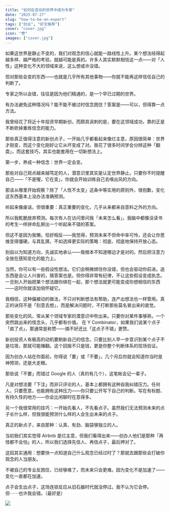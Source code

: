 ```yaml
---
title: "如何在变动的世界中成为专家"
date: "2025-07-27"
slug: "how-to-be-an-expert"
tags: ["创业", "好文推荐"]
cover: "cover.jpg"
icon: "😎"
images: ["cover.jpg"]
---
```

如果这世界是静止不变的，我们对观念的信心就能一路线性上升。某个想法经得起越多样、越严格的考验，就越可能是真的。许多人其实默默相信这一点——对「人性」这种变化不大的领域来说，这么想或许没错。



但对那些会变的东西——也就是几乎所有其他事物——你就不能再这样信任自己的判断了。



专家之所以会错，往往是因为他们精通的，是一个早已过期的世界。



有办法避免这种情况吗？能不能不被过时信念困住？答案是——可以，但得靠一点方法。



我曾经花了将近十年投资早期新创，而颇具讽刺的是，要在这领域成功，靠的正是不断砍掉重练信念的能力。



那些真正值得注意的新创点子，一开始几乎都看起来像烂主意，原因很简单：世界才刚变，而这个变化刚好让它从坏变成了对。我花了很多时间学会分辨这种「翻盘」，而这套技巧，其实也能套用在一切新想法上。



第一步，养成一种信念：世界一定会变。



那些对自己观点越来越笃定的人，潜意识里其实是认定世界静止。只要你不时提醒自己——「不是喔，它在变」，你就会开始训练自己去嗅出风的方向。



那该从哪里开始观察？除了「人性不太变」这条中等实用的原则外，很抱歉，变化这东西基本上没办法准确预测。



听起来像废话，但很重要：真正重要的变化，几乎从来都来自意料之外的方向。



所以我乾脆放弃预测。每次有人在访问里问我「未来怎么看」，我脑中都像没读书的考生一样拼命乱掰出一个听起来不错的答案。



但这不是因为我懒。恰好相反——我觉得，预测未来不但命中率可怜，还会让你思维变得僵硬。与其乱猜，不如选择更实际的策略：彻底、彻底地保持开放心态。



别自以为知道方向，先诚实地承认——我根本不知道哪边才是对的。然后把注意力全放在感知变化的能力上。



当然，你可以有一些假设性想法。它们会稍微绑住你没错，但也会驱动你前进。追东西是会让人兴奋的，猜答案也是。但你得非常有纪律，不让这些假设变成执念。
一旦别人开始把某个想法跟你绑在一起，那个想法就更可能变成你想相信的东西——这时你就该加倍怀疑它。



我相信，这种偏被动的做法，不只对判断想法有帮助，连产出想法也一样管用。真正的诀窍不是「刻意去想」，而是解决问题时，不打断那些莫名冒出来的直觉。



那些变化的风，常从某个领域专家的潜意识中吹出来。只要你对某件事够熟，一个突然跳出来的怪念头，几乎都有价值。
在 Y Combinator，如果我们说某个点子「疯了点」，那通常是称赞——搞不好还比「这点子不错」更赞。



新创投资人有极高的动机要刷新自己的信念。只要比别人早一步意识到某个点子不是垃圾，那就可能赚翻。这个回报不只是钱，更是你整个判断体系的现场验证。



因为创办人站在你面前，你得说「要」或「不要」，几个月后你就会知道你当时是神预测，还是大走眼。



那些说「不要」而错过 Google 的人（真的有几个），这笔帐会记一辈子。



凡是对想法要「下注」而非只评论的人，基本上都拥有这种自我纠错压力。任何人，只要愿意，也能拥有这种压力——你只要公开写下自己的判断。写在有标题、有持久性的地方——你会比闲聊时在意得多。



另一个我很常用的技巧：一开始先看人，不先看点子。虽然我们无法预测未来的点子长什么样，但我很能预测什么样的人会生出未来的点子。



真正的新点子，来自那种：认真、有劲、脑袋够独立的人。



当初我们其实觉得 Airbnb 是烂主意，但我们看得出来——创办人他们是那种「再怪都不会怕」的人，所以我们选择先信人、再信点子，最后押对了。



这招其实通用：想要快一点知道自己什么观念已经过时了？那就去跟那些会打破你观念的人当朋友。



不被自己的专业反困住，已经够难了，而未来只会更难。因为变化不是加速了——变化一直都在加速。



点子会生出点子，这场连锁反应从旧石器时代就没停过。我不认为它会停。
但⋯⋯也许我会错。（最好是）




![](https://prod-files-secure.s3.us-west-2.amazonaws.com/112d0858-5090-4d34-a606-b75eb8d65fd2/46476355-9cf3-4e99-9b7a-3531bc426380/1000202064.png?X-Amz-Algorithm=AWS4-HMAC-SHA256&X-Amz-Content-Sha256=UNSIGNED-PAYLOAD&X-Amz-Credential=ASIAZI2LB466YXAYLKO4%2F20251001%2Fus-west-2%2Fs3%2Faws4_request&X-Amz-Date=20251001T043836Z&X-Amz-Expires=3600&X-Amz-Security-Token=IQoJb3JpZ2luX2VjEHQaCXVzLXdlc3QtMiJHMEUCIQCSsk%2FJyQ8X7AWUwgcpnUWHVjrmOFh6zVfp0SvBpHi7kQIgV%2BO1OTKmoaQQV2GyIsnyPiMtd4kj0sJczzpLx8iIn4wqiAQI%2Ff%2F%2F%2F%2F%2F%2F%2F%2F%2F%2FARAAGgw2Mzc0MjMxODM4MDUiDPaD%2B5fUWK%2BZ5Sr3AyrcA%2Ff8lHKok2OzjMKAzssjNKI0hpowYyemu7rN8ZA36IRDXSUY4wjhSrF%2FMT%2FE5IfsN88U9cWsQjzrufMNb8E59zlw%2BgOeJGXo1gK6i5%2Bu78upGpjS6Tc5J56VHgZaUpEWR6DJE4YKVSV6Nmq5BfcuPyxY6dA8swJBdITLwrm45Jkk2q8L9%2B7WWn5PiGriVLwAmdI8%2Fj23Xb8C57UxjVcxi0j%2F2yp%2F7mP%2BY%2FS%2BO5m9rPuH4AGhppeAgED0oC%2BPqM0hO1Hv4FmKThEyg0utMwrGMD5Ly6AltM1hLNl9YAaXywWff61Y8aa59gINX9vg%2B9BPPktcGfu8mT4gvZkYvHSB5TmTWWr34K3mIcIqskVsED5rWJXyxB8TiR6tiMQcyIQfGMcMa%2FzYrxJ0CPWvMy3ZQl%2FNg%2BeWJV76BH3N9kbpSK5k08YxBZwuHVJN9bufmUVkTlJF%2F%2Fc%2FVW%2FVA%2BhHfa2ANY7dJN6vVAjg2%2Ff7XZH70prWXFxr13LOKiPAQrmISM1w9Puu5TsgY7UzmM1Mj9FRZOPCAxzTT9J0q29Z2VNAnTXbL69bqsvnB6JIdenSKFNeZjCUPvgsTYlNjXbdHLz6j0O5e0HQqpJFgefMHAxDOdGxhA8QU%2B0%2Bv0wythUeMPXN8sYGOqUByBVBnA6MKA7GEIfk3Cqi7kTKLP%2BQJZHIxYNQFgCl9dRA21W8LaBNS4iDrogKtt5BNT73nQVvuNmcx2SZSLs%2BbkLhbe4u1Gag5yfTmEskBaIVWc1HLJI3YX3vReNWkHLIjvIxLH3U3R69XsIpUBfjZvoj6%2BUd30F9lqEwjFjNEfFHhZEwAxt%2Ff2%2FEMKv7YaINy699TrlQkBUy7gDGDUIBHUMy3svQ&X-Amz-Signature=f6bfa9306ba9e187ff7e9c472dde783cecaf67504fdf7f65d2ad76e8361d9e37&X-Amz-SignedHeaders=host&x-amz-checksum-mode=ENABLED&x-id=GetObject)

